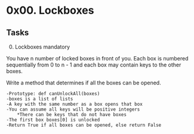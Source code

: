 # 0x00. Lockboxes
## Tasks

0. Lockboxes mandatory

You have n number of locked boxes in front of you. Each box is numbered sequentially from 0 to n - 1 and each box may contain keys to the other boxes.

Write a method that determines if all the boxes can be opened.

    -Prototype: def canUnlockAll(boxes)
    -boxes is a list of lists
    -A key with the same number as a box opens that box
    -You can assume all keys will be positive integers
        *There can be keys that do not have boxes
    -The first box boxes[0] is unlocked
    -Return True if all boxes can be opened, else return False
